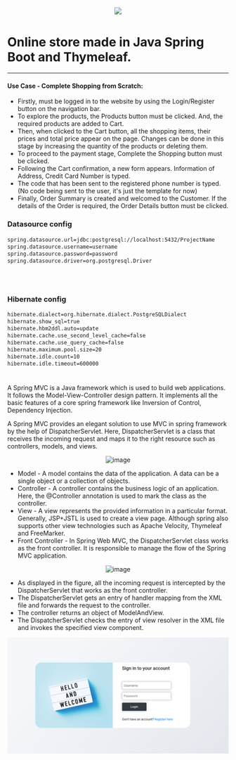 <h1 align="center">
	<img src="https://readme-typing-svg.demolab.com/?lines=Online+store+website!">
</h1>

# Online store made in Java Spring Boot and Thymeleaf.

------------

#### Use Case - Complete Shopping from Scratch:
- Firstly, must be logged in to the website by using the Login/Register button on the navigation bar.
- To explore the products, the Products button must be clicked. And, the required products are added to Cart.
- Then, when clicked to the Cart button, all the shopping items, their prices and total price appear on the page. Changes can be done in this stage by increasing the quantity of the products or deleting them.
- To proceed to the payment stage, Complete the Shopping button must be clicked.
- Following the Cart confirmation, a new form appears. Information of Address, Credit Card Number is typed.
- The code that has been sent to the registered phone number is typed. (No code being sent to the user, it's just the template for now)
- Finally, Order Summary is created and welcomed to the Customer. If the details of the Order is required, the Order Details button must be clicked.


### Datasource config
```
spring.datasource.url=jdbc:postgresql://localhost:5432/ProjectName
spring.datasource.username=username
spring.datasource.password=password
spring.datasource.driver=org.postgresql.Driver
        
```
<br>

### Hibernate config
```
hibernate.dialect=org.hibernate.dialect.PostgreSQLDialect
hibernate.show_sql=true
hibernate.hbm2ddl.auto=update
hibernate.cache.use_second_level_cache=false
hibernate.cache.use_query_cache=false
hibernate.maximum.pool.size=20
hibernate.idle.count=10
hibernate.idle.timeout=600000

```

<h1></h1>

A Spring MVC is a Java framework which is used to build web applications. It follows the Model-View-Controller design pattern. It implements all the basic features of a core spring framework like Inversion of Control, Dependency Injection.

A Spring MVC provides an elegant solution to use MVC in spring framework by the help of DispatcherServlet. Here, DispatcherServlet is a class that receives the incoming request and maps it to the right resource such as controllers, models, and views.

<p align="center">
  <img src="https://github.com/uz-java/Spring_mvc/blob/master/WebBrowser.png?raw=true" alt="image"/>
</p>

- Model - A model contains the data of the application. A data can be a single object or a collection of objects.
- Controller - A controller contains the business logic of an application. Here, the @Controller annotation is used to mark the class as the controller.
- View - A view represents the provided information in a particular format. Generally, JSP+JSTL is used to create a view page. Although spring also supports other view technologies such as Apache Velocity, Thymeleaf and FreeMarker.
- Front Controller - In Spring Web MVC, the DispatcherServlet class works as the front controller. It is responsible to manage the flow of the Spring MVC application.

<p align="center">
  <img src="https://github.com/uz-java/Spring_mvc/blob/master/request.png?raw=true" alt="image"/>
</p>

- As displayed in the figure, all the incoming request is intercepted by the DispatcherServlet that works as the front controller.
- The DispatcherServlet gets an entry of handler mapping from the XML file and forwards the request to the controller.
- The controller returns an object of ModelAndView.
- The DispatcherServlet checks the entry of view resolver in the XML file and invokes the specified view component.

![login](img/login.png)
